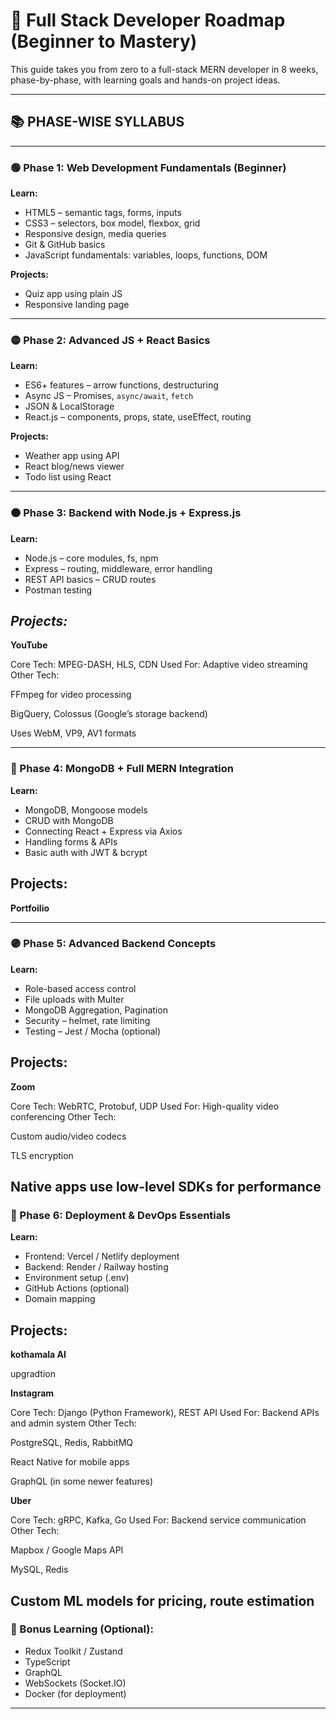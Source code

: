 # 🚀 Full Stack Developer Roadmap (Beginner to Mastery)

This guide takes you from zero to a full-stack MERN developer in 8 weeks, phase-by-phase, with learning goals and hands-on project ideas.

---

## 📚 PHASE-WISE SYLLABUS

---

### 🟢 Phase 1: Web Development Fundamentals (Beginner)

**Learn:**
- HTML5 – semantic tags, forms, inputs
- CSS3 – selectors, box model, flexbox, grid
- Responsive design, media queries
- Git & GitHub basics
- JavaScript fundamentals: variables, loops, functions, DOM

**Projects:**

- Quiz app using plain JS
- Responsive landing page

---

### 🟡 Phase 2: Advanced JS + React Basics

**Learn:**
- ES6+ features – arrow functions, destructuring
- Async JS – Promises, `async/await`, `fetch`
- JSON & LocalStorage
- React.js – components, props, state, useEffect, routing

**Projects:**
- Weather app using API
- React blog/news viewer
- Todo list using React

---

### 🟠 Phase 3: Backend with Node.js + Express.js

**Learn:**
- Node.js – core modules, fs, npm
- Express – routing, middleware, error handling
- REST API basics – CRUD routes
- Postman testing

***Projects:***
----
**YouTube**

Core Tech: MPEG-DASH, HLS, CDN
Used For: Adaptive video streaming
Other Tech:

FFmpeg for video processing

BigQuery, Colossus (Google’s storage backend)

Uses WebM, VP9, AV1 formats

---

### 🔵 Phase 4: MongoDB + Full MERN Integration

**Learn:**
- MongoDB, Mongoose models
- CRUD with MongoDB
- Connecting React + Express via Axios
- Handling forms & APIs
- Basic auth with JWT & bcrypt

**Projects:**
---
**Portfoilio**


---

### 🟣 Phase 5: Advanced Backend Concepts

**Learn:**
- Role-based access control
- File uploads with Multer
- MongoDB Aggregation, Pagination
- Security – helmet, rate limiting
- Testing – Jest / Mocha (optional)

**Projects:**
---
**Zoom**

Core Tech: WebRTC, Protobuf, UDP
Used For: High-quality video conferencing
Other Tech:

Custom audio/video codecs

TLS encryption

Native apps use low-level SDKs for performance
---

### 🔴 Phase 6: Deployment & DevOps Essentials

**Learn:**
- Frontend: Vercel / Netlify deployment
- Backend: Render / Railway hosting
- Environment setup (.env)
- GitHub Actions (optional)
- Domain mapping

**Projects:**
---
**kothamala AI**

upgradtion


**Instagram**

Core Tech: Django (Python Framework), REST API
Used For: Backend APIs and admin system
Other Tech:

PostgreSQL, Redis, RabbitMQ

React Native for mobile apps

GraphQL (in some newer features)


**Uber**

Core Tech: gRPC, Kafka, Go
Used For: Backend service communication
Other Tech:

Mapbox / Google Maps API

MySQL, Redis

Custom ML models for pricing, route estimation
---



### 🧠 Bonus Learning (Optional):
- Redux Toolkit / Zustand
- TypeScript
- GraphQL
- WebSockets (Socket.IO)
- Docker (for deployment)

---






